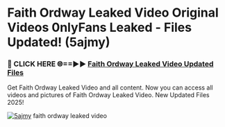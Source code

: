 # Faith Ordway Leaked Video Original Videos 0nlyFans Leaked - Files Updated! (5ajmy)

<h3>🔴 CLICK HERE 🌐==►► <a href="https://tinyurl.com/brd5kh86" rel="nofollow">Faith Ordway Leaked Video Updated Files</a></h3>

Get Faith Ordway Leaked Video and all content. Now you can access all videos and pictures of Faith Ordway Leaked Video. New Updated Files 2025!

[![5ajmy](https://i.imgur.com/K7sEzmb.gif)](https://tinyurl.com/brd5kh86)
faith ordway leaked video